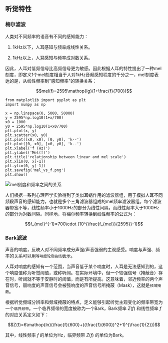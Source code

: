 ## 听觉特性

### 梅尔滤波

人类对不同频率的语音有不同的感知能力：

1.  1kHz以下，人耳感知与频率成线性关系。

2.  1kHz以上，人耳感知与频率成对数关系。

因此，人耳对低频信号比高频信号更为敏感。因此根据人耳的特性提出了一种mel刻度，即定义1个mel刻度相当于人对1kHz音频感知程度的千分之一，mel刻度表达的是，从线性频率到"感知频率"的转换关系：

$$mel(f)=2595\mathop{lg}(1+\frac{f}{700})$$

    from matplotlib import pyplot as plt
    import numpy as np

    x = np.linspace(0, 5000, 50000)
    y = 2595*np.log10(1+x/700)
    x0 = 1000
    y0 = 2595*np.log10(1+x0/700)
    plt.plot(x, y)
    plt.scatter(x0, y0)
    plt.plot([x0, x0], [0, y0], 'k--')
    plt.plot([0, x0], [x0, y0], 'k--')
    plt.xlabel('f (Hz)')
    plt.ylabel('Mel(f)')
    plt.title('relationship between linear and mel scale')
    plt.xlim(0, x[-1])
    plt.ylim(0, y[-1])
    plt.savefig('mel_vs_f.png')
    plt.show()

![mel刻度和频率之间的关系 ](/image/mel_vs_f.png)

人们根据一系列心理声学实验得到了类似耳蜗作用的滤波器组，用于模拟人耳不同频段声音的感知能力，也就是多个三角滤波器组成的mel频率滤波器组。每个滤波器带宽不等，线性频率小于1000Hz的部分为线性间隔，而线性频率大于1000Hz的部分为对数间隔。同样地，将梅尔频率转换到线性频率的公式为：

$$f_{mel}^{-1}=700\cdot (10^{\frac{f_{mel}}{2595}}-1)$$

### Bark滤波

声音的响度，反映人对不同频率成分声强/声音强弱的主观感受。响度与声强、频率的关系可以用`等响度轮廓曲线`表示。

人耳对响度的感知有一个范围，当声音低于某个响度时，人耳是无法感知到的，这个响度值称为听觉阈值，或称听阈。在实际环境中，但一个较强信号（掩蔽音）存在时，听阈就不等于安静时的阈值，而是有所提高。这意味着，邻近频率的两个声音信号，弱响度的声音信号会被强响度的声音信号所掩蔽（Mask），这就是`频域掩蔽`。

根据听觉频域分辨率和频域掩蔽的特点，定义能够引起听觉主观变化的频率带宽为一个`临界频带`。一个临界频带的宽度被称为一个Bark，Bark频率
$Z(f)$ 和线性频率 $f$ 的对应关系定义如下：

$$Z(f)=6\mathop{ln}(\frac{f}{600}+((\frac{f}{600})^2+1)^{\frac{1}{2}})$$

其中，线性频率 $f$ 的单位为Hz，临界频带 $Z(f)$ 的单位为Bark。